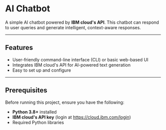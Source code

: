 
# AI Chatbot

A simple AI chatbot powered by **IBM cloud's API**. This chatbot can respond to user queries and generate intelligent, context-aware responses.

---

## Features
- User-friendly command-line interface (CLI) or basic web-based UI
- Integrates IBM cloud's API for AI-powered text generation
- Easy to set up and configure

---

## Prerequisites
Before running this project, ensure you have the following:

- **Python 3.8+** installed
- **IBM cloud's API key** (login at https://cloud.ibm.com/login)
- Required Python libraries 


